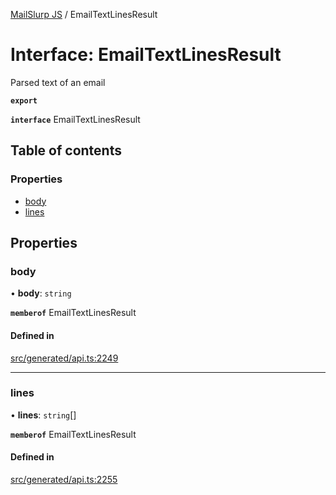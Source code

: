 [MailSlurp JS](../README.md) / EmailTextLinesResult

# Interface: EmailTextLinesResult

Parsed text of an email

**`export`**

**`interface`** EmailTextLinesResult

## Table of contents

### Properties

- [body](EmailTextLinesResult.md#body)
- [lines](EmailTextLinesResult.md#lines)

## Properties

### body

• **body**: `string`

**`memberof`** EmailTextLinesResult

#### Defined in

[src/generated/api.ts:2249](https://github.com/mailslurp/mailslurp-client/blob/f0f645f/src/generated/api.ts#L2249)

___

### lines

• **lines**: `string`[]

**`memberof`** EmailTextLinesResult

#### Defined in

[src/generated/api.ts:2255](https://github.com/mailslurp/mailslurp-client/blob/f0f645f/src/generated/api.ts#L2255)
